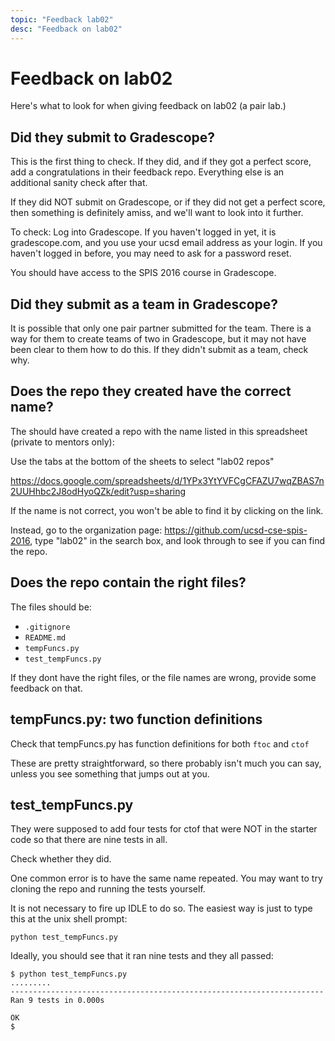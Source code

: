 ```yaml
---
topic: "Feedback lab02"
desc: "Feedback on lab02"
---
```


# Feedback on lab02

Here's what to look for when giving feedback on lab02 (a pair lab.)

## Did they submit to Gradescope?

This is the first thing to check.  If they did, and if they got a perfect score, add a congratulations in their feedback
repo.  Everything else is an additional sanity check after that.  

If they did NOT submit on Gradescope, or if they did not get a perfect score, then something is definitely amiss, and we'll
want to look into it further.

To check: Log into Gradescope.  If you haven't logged in yet, it is gradescope.com, and you use your ucsd email address
as your login.  If you haven't logged in before, you may need to ask for a password reset.

You should have access to the SPIS 2016 course in Gradescope.

## Did they submit as a team in Gradescope?

It is possible that only one pair partner submitted for the team.  There is a way for them to create teams of two in Gradescope, but it may not have been clear to them how to do this.  If they didn't submit as a team, check why.

## Does the repo they created have the correct name?

The should have created a repo with the name listed in this spreadsheet (private to mentors only):

Use the tabs at the bottom of the sheets to select "lab02 repos"

<https://docs.google.com/spreadsheets/d/1YPx3YtYVFCgCFAZU7wqZBAS7n2UUHhbc2J8odHyoQZk/edit?usp=sharing>

If the name is not correct, you won't be able to find it by clicking on the link.

Instead, go to the organization page: <https://github.com/ucsd-cse-spis-2016>, type "lab02" in the search box,
and look through to see if you can find the repo. 

## Does the repo contain the right files?

The files should be:

* `.gitignore`	
* `README.md`	
* `tempFuncs.py`	
* `test_tempFuncs.py`

If they dont have the right files, or the file names are wrong, provide some feedback on that.

##  tempFuncs.py: two function definitions

Check that tempFuncs.py has function definitions for both `ftoc` and `ctof`

These are pretty straightforward, so there probably isn't much you can say, unless you see something that jumps out at you.

## test_tempFuncs.py

They were supposed to add four tests for ctof that were NOT in the starter code so that there are nine tests in all.  

Check whether they did.

One common error is to have the same name repeated.  You may want to try cloning the repo and running the tests yourself.

It is not necessary to fire up IDLE to do so.   The easiest way is just to type this at the unix shell prompt:

```
python test_tempFuncs.py
```

Ideally, you should see that it ran nine tests and they all passed:

```
$ python test_tempFuncs.py 
.........
----------------------------------------------------------------------
Ran 9 tests in 0.000s

OK
$
```


